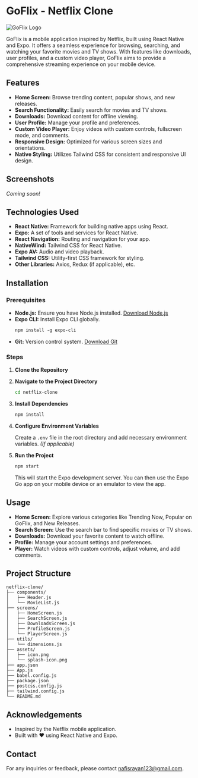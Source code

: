 # GoFlix - Netflix Clone

![GoFlix Logo](./assets/icon.png)

GoFlix is a mobile application inspired by Netflix, built using React Native and Expo. It offers a seamless experience for browsing, searching, and watching your favorite movies and TV shows. With features like downloads, user profiles, and a custom video player, GoFlix aims to provide a comprehensive streaming experience on your mobile device.

## Features

- **Home Screen:** Browse trending content, popular shows, and new releases.
- **Search Functionality:** Easily search for movies and TV shows.
- **Downloads:** Download content for offline viewing.
- **User Profile:** Manage your profile and preferences.
- **Custom Video Player:** Enjoy videos with custom controls, fullscreen mode, and comments.
- **Responsive Design:** Optimized for various screen sizes and orientations.
- **Native Styling:** Utilizes Tailwind CSS for consistent and responsive UI design.

## Screenshots

*Coming soon!*

## Technologies Used

- **React Native:** Framework for building native apps using React.
- **Expo:** A set of tools and services for React Native.
- **React Navigation:** Routing and navigation for your app.
- **NativeWind:** Tailwind CSS for React Native.
- **Expo AV:** Audio and video playback.
- **Tailwind CSS:** Utility-first CSS framework for styling.
- **Other Libraries:** Axios, Redux (if applicable), etc.

## Installation

### Prerequisites

- **Node.js:** Ensure you have Node.js installed. [Download Node.js](https://nodejs.org/)
- **Expo CLI:** Install Expo CLI globally.
  ```bash:README.md
  npm install -g expo-cli
  ```
- **Git:** Version control system. [Download Git](https://git-scm.com/)

### Steps

1. **Clone the Repository**

2. **Navigate to the Project Directory**
   ```bash
   cd netflix-clone
   ```
3. **Install Dependencies**
   ```bash
   npm install
   ```
4. **Configure Environment Variables**
   
   Create a `.env` file in the root directory and add necessary environment variables. *(If applicable)*

5. **Run the Project**
   ```bash
   npm start
   ```
   This will start the Expo development server. You can then use the Expo Go app on your mobile device or an emulator to view the app.

## Usage

- **Home Screen:** Explore various categories like Trending Now, Popular on GoFlix, and New Releases.
- **Search Screen:** Use the search bar to find specific movies or TV shows.
- **Downloads:** Download your favorite content to watch offline.
- **Profile:** Manage your account settings and preferences.
- **Player:** Watch videos with custom controls, adjust volume, and add comments.

## Project Structure

```
netflix-clone/
├── components/
│   ├── Header.js
│   └── MovieList.js
├── screens/
│   ├── HomeScreen.js
│   ├── SearchScreen.js
│   ├── DownloadsScreen.js
│   ├── ProfileScreen.js
│   └── PlayerScreen.js
├── utils/
│   └── dimensions.js
├── assets/
│   ├── icon.png
│   └── splash-icon.png
├── app.json
├── App.js
├── babel.config.js
├── package.json
├── postcss.config.js
├── tailwind.config.js
└── README.md
```

## Acknowledgements

- Inspired by the Netflix mobile application.
- Built with ❤️ using React Native and Expo.

## Contact

For any inquiries or feedback, please contact [nafisrayan123@gmail.com](mailto:nafisrayan123@gmail.com).

